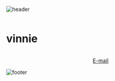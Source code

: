 ![header](https://user-images.githubusercontent.com/53189968/142773416-d1f49b96-3e5d-4061-a5b3-28ed235262b0.png)

 <summary style="list-decoration: none;"><h1 style="display: inline-block;" align="center">vinnie</h1></summary>
<a href="mailto:me@vinn.fun"><p align="center">E-mail</p></a>

![footer](https://user-images.githubusercontent.com/53189968/142773429-47a4588d-0afd-4e22-aacb-179814f8c99f.png)
